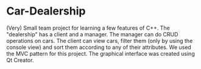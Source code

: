 # Car-Dealership
(Very) Small team project for learning a few features of C++. The "dealership" has a client and a manager. The manager can do CRUD operations on cars. 
The client can view cars, filter them (only by using the console view) and sort them according to any of their attributes. We used the MVC pattern for
this project. The graphical interface was created using Qt Creator.
